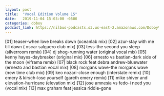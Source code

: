 ```yaml
---
layout: post
title:  "Vocal Edition Volume 15"
date:   2019-11-04 15:03:00 -0500
categories: doboy
podcast_link: https://nilbus-podcasts.s3.us-east-2.amazonaws.com/Doboy%20mix/Vocal%20Edition%20Volume%2015.mp3
---
```

[01] teaser-when love breaks down (oceanlab mix)
[02] azur-stay with me till dawn ( oscar salguero club mix)
[03] tess-the second you sleep (silverroom remix)
[04] dj shog-running water (original vocal mix)
[05] kenny hayes-daybreaker (original mix)
[06] ernesto vs bastian-dark side of the moon (viframa remix)
[07] black rock feat debra andrew-bluewater (ernesto and bastian vocal mix)
[08] morgans wave-the morgans wave (new time club mix)
[09] keo nozari-close enough (interstate remix)
[10] emery & kirsch-lose yourself (gareth emery remix)
[11] mike shiver and elevation-hurricane (elevation mix)
[12] jose amnesia vs fedo-i need you (vocal mix)
[13] max graham feat jessica riddle-gone
